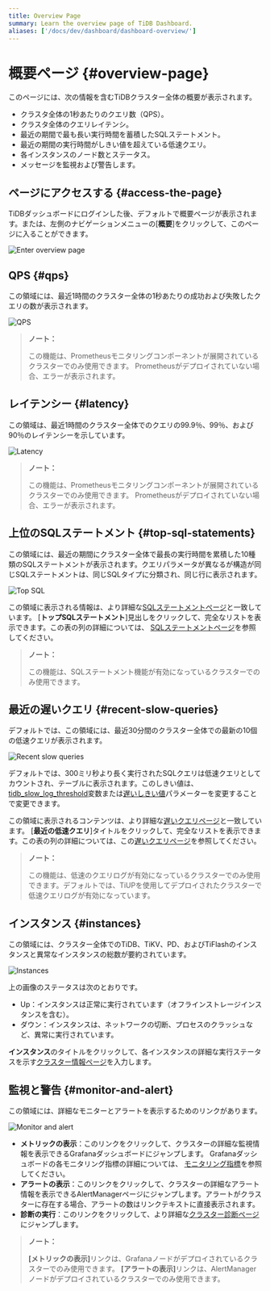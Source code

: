 ```yaml
---
title: Overview Page
summary: Learn the overview page of TiDB Dashboard.
aliases: ['/docs/dev/dashboard/dashboard-overview/']
---
```


# 概要ページ {#overview-page}

このページには、次の情報を含むTiDBクラスター全体の概要が表示されます。

-   クラスタ全体の1秒あたりのクエリ数（QPS）。
-   クラスタ全体のクエリレイテンシ。
-   最近の期間で最も長い実行時間を蓄積したSQLステートメント。
-   最近の期間の実行時間がしきい値を超えている低速クエリ。
-   各インスタンスのノード数とステータス。
-   メッセージを監視および警告します。

## ページにアクセスする {#access-the-page}

TiDBダッシュボードにログインした後、デフォルトで概要ページが表示されます。または、左側のナビゲーションメニューの[<strong>概要</strong>]をクリックして、このページに入ることができます。

![Enter overview page](/media/dashboard/dashboard-overview-access.png)

## QPS {#qps}

この領域には、最近1時間のクラスター全体の1秒あたりの成功および失敗したクエリの数が表示されます。

![QPS](/media/dashboard/dashboard-overview-qps.png)

> <strong>ノート：</strong>
>
> この機能は、Prometheusモニタリングコンポーネントが展開されているクラスターでのみ使用できます。 Prometheusがデプロイされていない場合、エラーが表示されます。

## レイテンシー {#latency}

この領域は、最近1時間のクラスター全体でのクエリの99.9％、99％、および90％のレイテンシーを示しています。

![Latency](/media/dashboard/dashboard-overview-latency.png)

> <strong>ノート：</strong>
>
> この機能は、Prometheusモニタリングコンポーネントが展開されているクラスターでのみ使用できます。 Prometheusがデプロイされていない場合、エラーが表示されます。

## 上位のSQLステートメント {#top-sql-statements}

この領域には、最近の期間にクラスター全体で最長の実行時間を累積した10種類のSQLステートメントが表示されます。クエリパラメータが異なるが構造が同じSQLステートメントは、同じSQLタイプに分類され、同じ行に表示されます。

![Top SQL](/media/dashboard/dashboard-overview-top-statements.png)

この領域に表示される情報は、より詳細な[SQLステートメントページ](/dashboard/dashboard-statement-list.md)と一致しています。 [<strong>トップSQLステートメント</strong>]見出しをクリックして、完全なリストを表示できます。この表の列の詳細については、 [SQLステートメントページ](/dashboard/dashboard-statement-list.md)を参照してください。

> <strong>ノート：</strong>
>
> この機能は、SQLステートメント機能が有効になっているクラスターでのみ使用できます。

## 最近の遅いクエリ {#recent-slow-queries}

デフォルトでは、この領域には、最近30分間のクラスター全体での最新の10個の低速クエリが表示されます。

![Recent slow queries](/media/dashboard/dashboard-overview-slow-query.png)

デフォルトでは、300ミリ秒より長く実行されたSQLクエリは低速クエリとしてカウントされ、テーブルに表示されます。このしきい値は、 [tidb_slow_log_threshold](/system-variables.md#tidb_slow_log_threshold)変数または[遅いしきい値](/tidb-configuration-file.md#slow-threshold)パラメーターを変更することで変更できます。

この領域に表示されるコンテンツは、より詳細な[遅いクエリページ](/dashboard/dashboard-slow-query.md)と一致しています。 [<strong>最近の低速クエリ</strong>]タイトルをクリックして、完全なリストを表示できます。この表の列の詳細については、この[遅いクエリページ](/dashboard/dashboard-slow-query.md)を参照してください。

> <strong>ノート：</strong>
>
> この機能は、低速のクエリログが有効になっているクラスターでのみ使用できます。デフォルトでは、TiUPを使用してデプロイされたクラスターで低速クエリログが有効になっています。

## インスタンス {#instances}

この領域には、クラスター全体でのTiDB、TiKV、PD、およびTiFlashのインスタンスと異常なインスタンスの総数が要約されています。

![Instances](/media/dashboard/dashboard-overview-instances.png)

上の画像のステータスは次のとおりです。

-   Up：インスタンスは正常に実行されています（オフラインストレージインスタンスを含む）。
-   ダウン：インスタンスは、ネットワークの切断、プロセスのクラッシュなど、異常に実行されています。

<strong>インスタンス</strong>のタイトルをクリックして、各インスタンスの詳細な実行ステータスを示す[クラスター情報ページ](/dashboard/dashboard-cluster-info.md)を入力します。

## 監視と警告 {#monitor-and-alert}

この領域には、詳細なモニターとアラートを表示するためのリンクがあります。

![Monitor and alert](/media/dashboard/dashboard-overview-monitor.png)

-   <strong>メトリックの表示</strong>：このリンクをクリックして、クラスターの詳細な監視情報を表示できるGrafanaダッシュボードにジャンプします。 Grafanaダッシュボードの各モニタリング指標の詳細については、 [モニタリング指標](/grafana-overview-dashboard.md)を参照してください。
-   <strong>アラートの表示</strong>：このリンクをクリックして、クラスターの詳細なアラート情報を表示できるAlertManagerページにジャンプします。アラートがクラスターに存在する場合、アラートの数はリンクテキストに直接表示されます。
-   <strong>診断の実行</strong>：このリンクをクリックして、より詳細な[クラスター診断ページ](/dashboard/dashboard-diagnostics-access.md)にジャンプします。

> <strong>ノート：</strong>
>
> <strong>[メトリックの表示]</strong>リンクは、Grafanaノードがデプロイされているクラスターでのみ使用できます。 <strong>[アラートの表示]</strong>リンクは、AlertManagerノードがデプロイされているクラスターでのみ使用できます。
